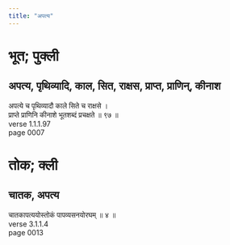 ```yaml
---
title: "अपत्य"
---
```


# भूत; पुक्ली
## अपत्य, पृथिव्यादि, काल, सित, राक्षस, प्राप्त, प्राणिन्, कीनाश
अपत्ये च पृथिव्यादौ काले सिते च राक्षसे ।<br />प्राप्ते प्राणिनि कीनाशे भूतशब्दं प्रचक्षते ॥ ९७ ॥<br />verse 1.1.1.97<br />page 0007

# तोक; क्ली
## चातक, अपत्य
चातकापत्ययोस्तोकं पापव्यसनयोरघम् ॥ ४ ॥<br />verse 3.1.1.4<br />page 0013

